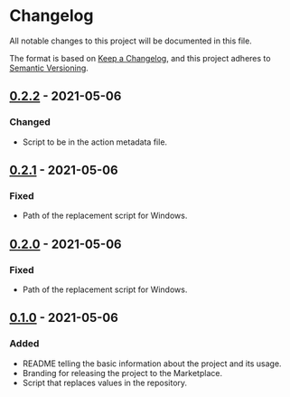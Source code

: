 # Changelog

All notable changes to this project will be documented in this file.

The format is based on [Keep a Changelog](https://keepachangelog.com), and this project adheres to [Semantic Versioning](https://semver.org).

## [0.2.2] - 2021-05-06

### Changed

- Script to be in the action metadata file.

## [0.2.1] - 2021-05-06

### Fixed

- Path of the replacement script for Windows.

## [0.2.0] - 2021-05-06

### Fixed

- Path of the replacement script for Windows.

## [0.1.0] - 2021-05-06

### Added

- README telling the basic information about the project and its usage.
- Branding for releasing the project to the Marketplace.
- Script that replaces values in the repository.

[unreleased]: https://github.com/visiosto/replace-value/compare/v0.2.2...HEAD
[0.2.2]: https://github.com/visiosto/replace-value/compare/v0.2.1...v0.2.2
[0.2.1]: https://github.com/visiosto/replace-value/compare/v0.2.0...v0.2.1
[0.2.0]: https://github.com/visiosto/replace-value/compare/v0.1.0...v0.2.0
[0.1.0]: https://github.com/visiosto/replace-value/releases/tag/0.1.0
